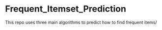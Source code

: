 # Frequent_Itemset_Prediction
This repo uses three main algorithms to predict how to find frequent items/
